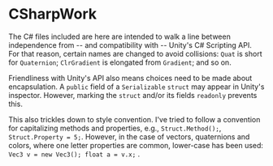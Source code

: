 # CSharpWork
 
The C# files included are here are intended to walk a line between independence from -- and compatibility with -- Unity's C# Scripting API. For that reason, certain names are changed to avoid collisions: `Quat` is short for `Quaternion`; `ClrGradient` is elongated from `Gradient`; and so on.

Friendliness with Unity's API also means choices need to be made about encapsulation. A `public` field of a `Serializable` `struct` may appear in Unity's inspector. However, marking the `struct` and/or its fields `readonly` prevents this.

This also trickles down to style convention. I've tried to follow a convention for capitalizing methods and properties, e.g., `Struct.Method();`, `Struct.Property = 5;`. However, in the case of vectors, quaternions and colors, where one letter properties are common, lower-case has been used: `Vec3 v = new Vec3(); float a = v.x;` .